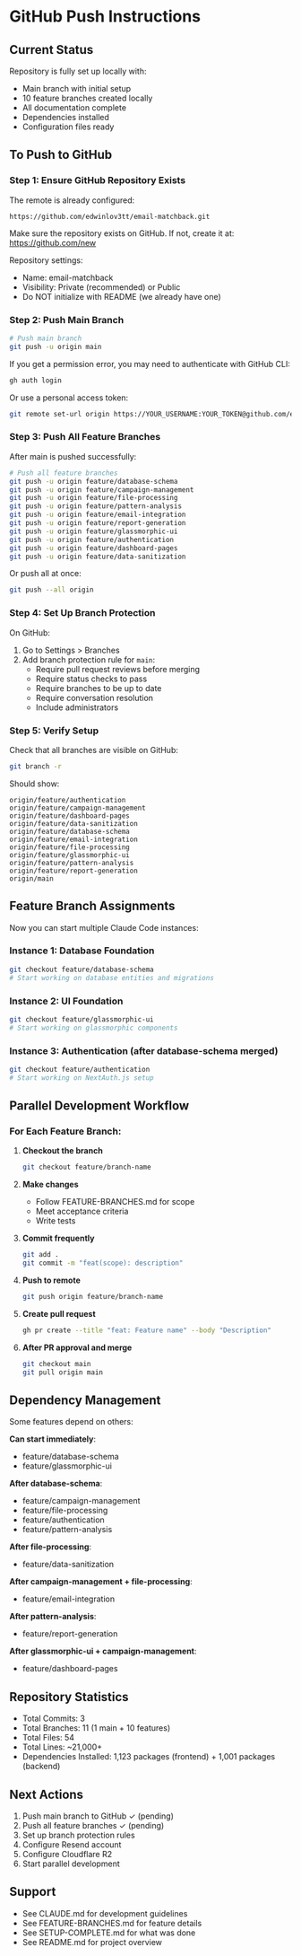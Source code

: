 # GitHub Push Instructions

## Current Status

Repository is fully set up locally with:
- Main branch with initial setup
- 10 feature branches created locally
- All documentation complete
- Dependencies installed
- Configuration files ready

## To Push to GitHub

### Step 1: Ensure GitHub Repository Exists

The remote is already configured:
```
https://github.com/edwinlov3tt/email-matchback.git
```

Make sure the repository exists on GitHub. If not, create it at:
https://github.com/new

Repository settings:
- Name: email-matchback
- Visibility: Private (recommended) or Public
- Do NOT initialize with README (we already have one)

### Step 2: Push Main Branch

```bash
# Push main branch
git push -u origin main
```

If you get a permission error, you may need to authenticate with GitHub CLI:
```bash
gh auth login
```

Or use a personal access token:
```bash
git remote set-url origin https://YOUR_USERNAME:YOUR_TOKEN@github.com/edwinlov3tt/email-matchback.git
```

### Step 3: Push All Feature Branches

After main is pushed successfully:

```bash
# Push all feature branches
git push -u origin feature/database-schema
git push -u origin feature/campaign-management
git push -u origin feature/file-processing
git push -u origin feature/pattern-analysis
git push -u origin feature/email-integration
git push -u origin feature/report-generation
git push -u origin feature/glassmorphic-ui
git push -u origin feature/authentication
git push -u origin feature/dashboard-pages
git push -u origin feature/data-sanitization
```

Or push all at once:
```bash
git push --all origin
```

### Step 4: Set Up Branch Protection

On GitHub:
1. Go to Settings > Branches
2. Add branch protection rule for `main`:
   - Require pull request reviews before merging
   - Require status checks to pass
   - Require branches to be up to date
   - Require conversation resolution
   - Include administrators

### Step 5: Verify Setup

Check that all branches are visible on GitHub:
```bash
git branch -r
```

Should show:
```
origin/feature/authentication
origin/feature/campaign-management
origin/feature/dashboard-pages
origin/feature/data-sanitization
origin/feature/database-schema
origin/feature/email-integration
origin/feature/file-processing
origin/feature/glassmorphic-ui
origin/feature/pattern-analysis
origin/feature/report-generation
origin/main
```

## Feature Branch Assignments

Now you can start multiple Claude Code instances:

### Instance 1: Database Foundation
```bash
git checkout feature/database-schema
# Start working on database entities and migrations
```

### Instance 2: UI Foundation
```bash
git checkout feature/glassmorphic-ui
# Start working on glassmorphic components
```

### Instance 3: Authentication (after database-schema merged)
```bash
git checkout feature/authentication
# Start working on NextAuth.js setup
```

## Parallel Development Workflow

### For Each Feature Branch:

1. **Checkout the branch**
   ```bash
   git checkout feature/branch-name
   ```

2. **Make changes**
   - Follow FEATURE-BRANCHES.md for scope
   - Meet acceptance criteria
   - Write tests

3. **Commit frequently**
   ```bash
   git add .
   git commit -m "feat(scope): description"
   ```

4. **Push to remote**
   ```bash
   git push origin feature/branch-name
   ```

5. **Create pull request**
   ```bash
   gh pr create --title "feat: Feature name" --body "Description"
   ```

6. **After PR approval and merge**
   ```bash
   git checkout main
   git pull origin main
   ```

## Dependency Management

Some features depend on others:

**Can start immediately**:
- feature/database-schema
- feature/glassmorphic-ui

**After database-schema**:
- feature/campaign-management
- feature/file-processing
- feature/authentication
- feature/pattern-analysis

**After file-processing**:
- feature/data-sanitization

**After campaign-management + file-processing**:
- feature/email-integration

**After pattern-analysis**:
- feature/report-generation

**After glassmorphic-ui + campaign-management**:
- feature/dashboard-pages

## Repository Statistics

- Total Commits: 3
- Total Branches: 11 (1 main + 10 features)
- Total Files: 54
- Total Lines: ~21,000+
- Dependencies Installed: 1,123 packages (frontend) + 1,001 packages (backend)

## Next Actions

1. Push main branch to GitHub ✓ (pending)
2. Push all feature branches ✓ (pending)
3. Set up branch protection rules
4. Configure Resend account
5. Configure Cloudflare R2
6. Start parallel development

## Support

- See CLAUDE.md for development guidelines
- See FEATURE-BRANCHES.md for feature details
- See SETUP-COMPLETE.md for what was done
- See README.md for project overview

